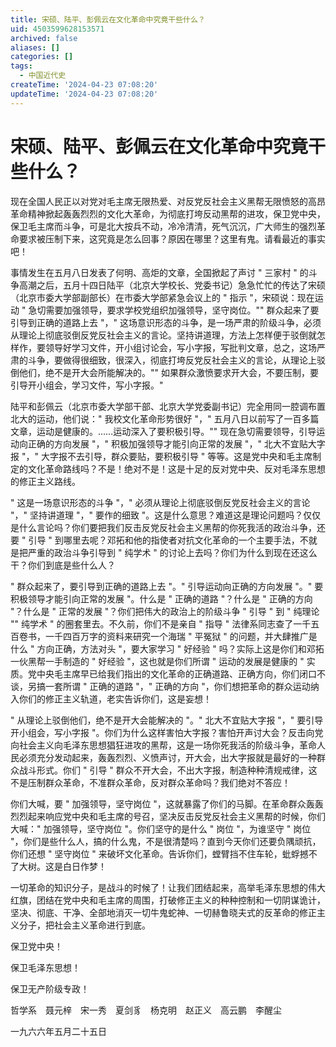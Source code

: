```yaml
---
title: 宋硕、陆平、彭佩云在文化革命中究竟干些什么？
uid: 4503599628153571
archived: false
aliases: []
categories: []
tags:
  - 中国近代史
createTime: '2024-04-23 07:08:20'
updateTime: '2024-04-23 07:08:20'
---
```


# 宋硕、陆平、彭佩云在文化革命中究竟干些什么？

现在全国人民正以对党对毛主席无限热爱、对反党反社会主义黑帮无限愤怒的高昂革命精神掀起轰轰烈烈的文化大革命，为彻底打垮反动黑帮的进攻，保卫党中央，保卫毛主席而斗争，可是北大按兵不动，冷冷清清，死气沉沉，广大师生的强烈革命要求被压制下来，这究竟是怎么回事？原因在哪里？这里有鬼。请看最近的事实吧！

事情发生在五月八日发表了何明、高炬的文章，全国掀起了声讨 " 三家村 " 的斗争高潮之后，五月十四日陆平（北京大学校长、党委书记）急急忙忙的传达了宋硕（北京市委大学部副部长）在市委大学部紧急会议上的 " 指示 "，宋硕说：现在运动 " 急切需要加强领导，要求学校党组织加强领导，坚守岗位。"" 群众起来了要引导到正确的道路上去 "，" 这场意识形态的斗争，是一场严肃的阶级斗争，必须从理论上彻底驳倒反党反社会主义的言论。坚持讲道理，方法上怎样便于驳倒就怎样作，要领导好学习文件，开小组讨论会，写小字报，写批判文章，总之，这场严肃的斗争，要做得很细致，很深入，彻底打垮反党反社会主义的言论，从理论上驳倒他们，绝不是开大会所能解决的。"" 如果群众激愤要求开大会，不要压制，要引导开小组会，学习文件，写小字报。"

陆平和彭佩云（北京市委大学部干部、北京大学党委副书记）完全用同一腔调布置北大的运动，他们说：" 我校文化革命形势很好 "，" 五月八日以前写了一百多篇文章，运动是健康的。……运动深入了要积极引导。"" 现在急切需要领导，引导运动向正确的方向发展 "，" 积极加强领导才能引向正常的发展 "，" 北大不宜贴大字报 "，" 大字报不去引导，群众要贴，要积极引导 " 等等。这是党中央和毛主席制定的文化革命路线吗？不是！绝对不是！这是十足的反对党中央、反对毛泽东思想的修正主义路线。

" 这是一场意识形态的斗争 "，" 必须从理论上彻底驳倒反党反社会主义的言论 "，" 坚持讲道理 "，" 要作的细致 "。这是什么意思？难道这是理论问题吗？仅仅是什么言论吗？你们要把我们反击反党反社会主义黑帮的你死我活的政治斗争，还要 " 引导 " 到哪里去呢？邓拓和他的指使者对抗文化革命的一个主要手法，不就是把严重的政治斗争引导到 " 纯学术 " 的讨论上去吗？你们为什么到现在还这么干？你们到底是些什么人？

" 群众起来了，要引导到正确的道路上去 "。" 引导运动向正确的方向发展 "。" 要积极领导才能引向正常的发展 "。什么是 " 正确的道路 "？什么是 " 正确的方向 "？什么是 " 正常的发展 "？你们把伟大的政治上的阶级斗争 " 引导 " 到 " 纯理论 "" 纯学术 " 的圈套里去。不久前，你们不是亲自 " 指导 " 法律系同志查了一千五百卷书，一千四百万字的资料来研究一个海瑞 " 平冤狱 " 的问题，并大肆推广是什么 " 方向正确，方法对头 "，要大家学习 " 好经验 " 吗？实际上这是你们和邓拓一伙黑帮一手制造的 " 好经验 "，这也就是你们所谓 " 运动的发展是健康的 " 实质。党中央毛主席早已给我们指出的文化革命的正确道路、正确方向，你们闭口不谈，另搞一套所谓 " 正确的道路 "，" 正确的方向 "，你们想把革命的群众运动纳入你们的修正主义轨道，老实告诉你们，这是妄想！

" 从理论上驳倒他们，绝不是开大会能解决的 "。" 北大不宜贴大字报 "，" 要引导开小组会，写小字报 "。你们为什么这样害怕大字报？害怕开声讨大会？反击向党向社会主义向毛泽东思想猖狂进攻的黑帮，这是一场你死我活的阶级斗争，革命人民必须充分发动起来，轰轰烈烈、义愤声讨，开大会，出大字报就是最好的一种群众战斗形式。你们 " 引导 " 群众不开大会，不出大字报，制造种种清规戒律，这不是压制群众革命，不准群众革命，反对群众革命吗？我们绝对不答应！

你们大喊，要 " 加强领导，坚守岗位 "，这就暴露了你们的马脚。在革命群众轰轰烈烈起来响应党中央和毛主席的号召，坚决反击反党反社会主义黑帮的时候，你们大喊：" 加强领导，坚守岗位 "。你们坚守的是什么 " 岗位 "，为谁坚守 " 岗位 "，你们是些什么人，搞的什么鬼，不是很清楚吗？直到今天你们还要负隅顽抗，你们还想 " 坚守岗位 " 来破坏文化革命。告诉你们，螳臂挡不住车轮，蚍蜉撼不了大树。这是白日作梦！

一切革命的知识分子，是战斗的时候了！让我们团结起来，高举毛泽东思想的伟大红旗，团结在党中央和毛主席的周围，打破修正主义的种种控制和一切阴谋诡计，坚决、彻底、干净、全部地消灭一切牛鬼蛇神、一切赫鲁晓夫式的反革命的修正主义分子，把社会主义革命进行到底。

保卫党中央！

保卫毛泽东思想！

保卫无产阶级专政！

哲学系　聂元梓　宋一秀　夏剑豸　杨克明　赵正义　高云鹏　李醒尘

一九六六年五月二十五日
